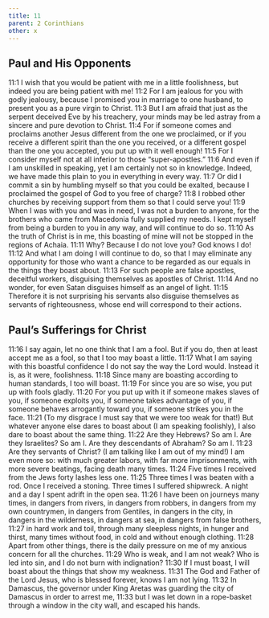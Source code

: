```yaml
---
title: 11
parent: 2 Corinthians
other: x
---
```


## Paul and His Opponents

<a name="11:1">11:1</a> I wish that you would be patient with me in a little foolishness, but indeed you are being patient with me! <a name="11:2">11:2</a> For I am jealous for you with godly jealousy, because I promised you in marriage to one husband, to present you as a pure virgin to Christ. <a name="11:3">11:3</a> But I am afraid that just as the serpent deceived Eve by his treachery, your minds may be led astray from a sincere and pure devotion to Christ. <a name="11:4">11:4</a> For if someone comes and proclaims another Jesus different from the one we proclaimed, or if you receive a different spirit than the one you received, or a different gospel than the one you accepted, you put up with it well enough! <a name="11:5">11:5</a> For I consider myself not at all inferior to those “super-apostles.” <a name="11:6">11:6</a> And even if I am unskilled in speaking, yet I am certainly not so in knowledge. Indeed, we have made this plain to you in everything in every way. <a name="11:7">11:7</a> Or did I commit a sin by humbling myself so that you could be exalted, because I proclaimed the gospel of God to you free of charge? <a name="11:8">11:8</a> I robbed other churches by receiving support from them so that I could serve you! <a name="11:9">11:9</a> When I was with you and was in need, I was not a burden to anyone, for the brothers who came from Macedonia fully supplied my needs. I kept myself from being a burden to you in any way, and will continue to do so. <a name="11:10">11:10</a> As the truth of Christ is in me, this boasting of mine will not be stopped in the regions of Achaia. <a name="11:11">11:11</a> Why? Because I do not love you? God knows I do! <a name="11:12">11:12</a> And what I am doing I will continue to do, so that I may eliminate any opportunity for those who want a chance to be regarded as our equals in the things they boast about. <a name="11:13">11:13</a> For such people are false apostles, deceitful workers, disguising themselves as apostles of Christ. <a name="11:14">11:14</a> And no wonder, for even Satan disguises himself as an angel of light. <a name="11:15">11:15</a> Therefore it is not surprising his servants also disguise themselves as servants of righteousness, whose end will correspond to their actions.

## Paul’s Sufferings for Christ

<a name="11:16">11:16</a> I say again, let no one think that I am a fool. But if you do, then at least accept me as a fool, so that I too may boast a little. <a name="11:17">11:17</a> What I am saying with this boastful confidence I do not say the way the Lord would. Instead it is, as it were, foolishness. <a name="11:18">11:18</a> Since many are boasting according to human standards, I too will boast. <a name="11:19">11:19</a> For since you are so wise, you put up with fools gladly. <a name="11:20">11:20</a> For you put up with it if someone makes slaves of you, if someone exploits you, if someone takes advantage of you, if someone behaves arrogantly toward you, if someone strikes you in the face. <a name="11:21">11:21</a> (To my disgrace I must say that we were too weak for that!) But whatever anyone else dares to boast about (I am speaking foolishly), I also dare to boast about the same thing. <a name="11:22">11:22</a> Are they Hebrews? So am I. Are they Israelites? So am I. Are they descendants of Abraham? So am I. <a name="11:23">11:23</a> Are they servants of Christ? (I am talking like I am out of my mind!) I am even more so: with much greater labors, with far more imprisonments, with more severe beatings, facing death many times. <a name="11:24">11:24</a> Five times I received from the Jews forty lashes less one. <a name="11:25">11:25</a> Three times I was beaten with a rod. Once I received a stoning. Three times I suffered shipwreck. A night and a day I spent adrift in the open sea. <a name="11:26">11:26</a> I have been on journeys many times, in dangers from rivers, in dangers from robbers, in dangers from my own countrymen, in dangers from Gentiles, in dangers in the city, in dangers in the wilderness, in dangers at sea, in dangers from false brothers, <a name="11:27">11:27</a> in hard work and toil, through many sleepless nights, in hunger and thirst, many times without food, in cold and without enough clothing. <a name="11:28">11:28</a> Apart from other things, there is the daily pressure on me of my anxious concern for all the churches. <a name="11:29">11:29</a> Who is weak, and I am not weak? Who is led into sin, and I do not burn with indignation? <a name="11:30">11:30</a> If I must boast, I will boast about the things that show my weakness. <a name="11:31">11:31</a> The God and Father of the Lord Jesus, who is blessed forever, knows I am not lying. <a name="11:32">11:32</a> In Damascus, the governor under King Aretas was guarding the city of Damascus in order to arrest me, <a name="11:33">11:33</a> but I was let down in a rope-basket through a window in the city wall, and escaped his hands.
